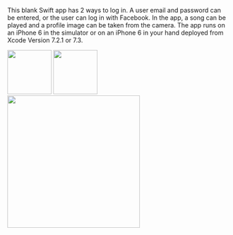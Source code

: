 This blank Swift app has 2 ways to log in. A user email and password can be entered, or the user can log in with Facebook. In the app, a song can be played and a profile image can be taken from the camera. The app runs on an iPhone 6 in the simulator or on an iPhone 6 in your hand deployed from Xcode Version 7.2.1 or 7.3.

<img src="http://i.imgur.com/Im0CJEX.png" width="100">
<img src="http://i.imgur.com/x6c76BT.png" width="100">

<img src="http://i.imgur.com/tXWtplh.gif" width="300">
